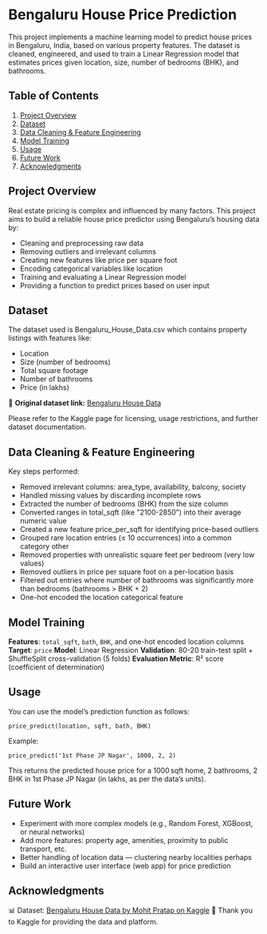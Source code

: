 # Bengaluru House Price Prediction
This project implements a machine learning model to predict house prices in Bengaluru, India, based on various property features. The dataset is cleaned, engineered, and used to train a Linear Regression model that estimates prices given location, size, number of bedrooms (BHK), and bathrooms.

## Table of Contents
1. [Project Overview](#project-overview)
2. [Dataset](#dataset)
3. [Data Cleaning & Feature Engineering](#data-cleaning--feature-engineering)
4. [Model Training](#model-training)
5. [Usage](#usage)
6. [Future Work](#future-work)
7. [Acknowledgments](#acknowledgments)

## Project Overview

Real estate pricing is complex and influenced by many factors. This project aims to build a reliable house price predictor using Bengaluru’s housing data by:

- Cleaning and preprocessing raw data
- Removing outliers and irrelevant columns
- Creating new features like price per square foot
- Encoding categorical variables like location
- Training and evaluating a Linear Regression model
- Providing a function to predict prices based on user input

## Dataset

The dataset used is Bengaluru_House_Data.csv which contains property listings with features like:

- Location
- Size (number of bedrooms)
- Total square footage
- Number of bathrooms
- Price (in lakhs)

📌 **Original dataset link:**
[Bengaluru House Data](https://www.kaggle.com/datasets/mohitpratap166/bengaluru-house-data)

Please refer to the Kaggle page for licensing, usage restrictions, and further dataset documentation.

## Data Cleaning & Feature Engineering

Key steps performed:

- Removed irrelevant columns: area_type, availability, balcony, society
- Handled missing values by discarding incomplete rows
- Extracted the number of bedrooms (BHK) from the size column
- Converted ranges in total_sqft (like "2100-2850") into their average numeric value
- Created a new feature price_per_sqft for identifying price-based outliers
- Grouped rare location entries (≤ 10 occurrences) into a common category other
- Removed properties with unrealistic square feet per bedroom (very low values)
- Removed outliers in price per square foot on a per-location basis
- Filtered out entries where number of bathrooms was significantly more than bedrooms (bathrooms > BHK + 2)
- One-hot encoded the location categorical feature

## Model Training

**Features**: `total_sqft`, `bath`, `BHK`, and one-hot encoded location columns
**Target**: `price`
**Model**: Linear Regression
**Validation**: 80-20 train-test split + ShuffleSplit cross-validation (5 folds)
**Evaluation Metric**: R² score (coefficient of determination)

## Usage

You can use the model’s prediction function as follows:

`price_predict(location, sqft, bath, BHK)`

Example:

`price_predict('1st Phase JP Nagar', 1000, 2, 2)`

This returns the predicted house price for a 1000 sqft home, 2 bathrooms, 2 BHK in 1st Phase JP Nagar (in lakhs, as per the data’s units).

## Future Work
- Experiment with more complex models (e.g., Random Forest, XGBoost, or neural networks)
- Add more features: property age, amenities, proximity to public transport, etc.
- Better handling of location data — clustering nearby localities perhaps
- Build an interactive user interface (web app) for price prediction

## Acknowledgments
📊 Dataset: [Bengaluru House Data by Mohit Pratap on Kaggle](https://www.kaggle.com/datasets/mohitpratap166/bengaluru-house-data) 
🙏 Thank you to Kaggle for providing the data and platform.
